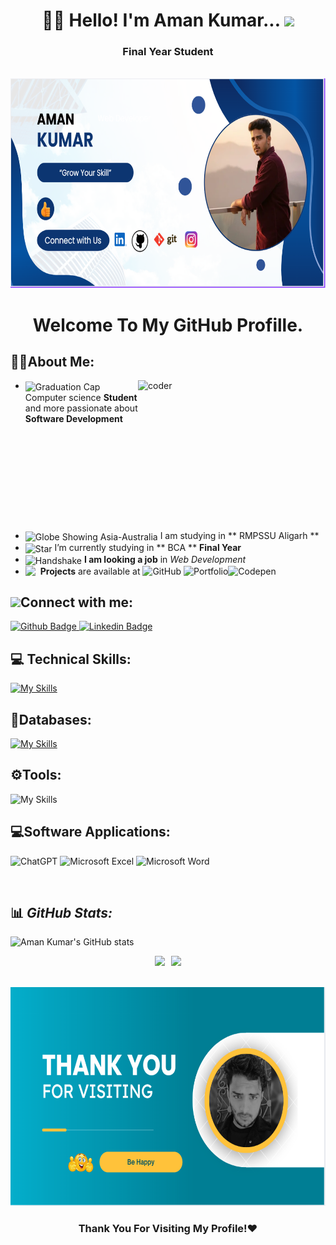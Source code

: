  # <div align="center"> 👨‍🎓 Hello! I'm Aman Kumar... <img src="https://media.giphy.com/media/hvRJCLFzcasrR4ia7z/giphy.gif" height="25px"></div>
<h3 align="center">Final Year Student </h3>
<br />

<img width="1000" height="335" src="Screenshot 2025-10-06 105528.png">


 # <div align="center"> Welcome To My GitHub Profille. </div>
 

  ## 🧑‍💻About Me:

  <img align="right" alt= "coder" width="300" height="240" src="coding-gif-1-unscreen.gif"/>

  
  - <img src="https://raw.githubusercontent.com/Tarikul-Islam-Anik/Animated-Fluent-Emojis/master/Emojis/Objects/Graduation%20Cap.png" alt="Graduation Cap" width="30" align="center" /> Computer science **Student** and more passionate about **Software Development**
- <img src="https://raw.githubusercontent.com/Tarikul-Islam-Anik/Animated-Fluent-Emojis/master/Emojis/Travel%20and%20places/Globe%20Showing%20Asia-Australia.png" alt="Globe Showing Asia-Australia" width="30" align="center" /> I am studying in  ** RMPSSU Aligarh **
- <img src="https://raw.githubusercontent.com/Tarikul-Islam-Anik/Animated-Fluent-Emojis/master/Emojis/Travel%20and%20places/Star.png" alt="Star" width="30" align=center /> I’m currently studying in ** BCA **  **Final Year** 
- <img src="https://raw.githubusercontent.com/Tarikul-Islam-Anik/Animated-Fluent-Emojis/master/Emojis/Hand%20gestures/Handshake.png" alt="Handshake" width="30" align=center /> **I am looking a job** in  *Web *Development**
- <img align='left' src="https://raw.githubusercontent.com/Tarikul-Islam-Anik/Animated-Fluent-Emojis/master/Emojis/Travel%20and%20places/Rocket.png" width="24" align="center"> **Projects** are available at ![GitHub](https://img.shields.io/badge/github-%23121011.svg?style=flat-square&logo=github&logoColor=white)
![Portfolio](https://img.shields.io/badge/Portfolio-%23000000.svg?style=flat-square&logo=firefox&logoColor=#FF7139)![Codepen](https://img.shields.io/badge/Codepen-%23000000.svg?style=flat-square&logo=codepen&logoColor=#FF7139)



<h2><img src="https://raw.githubusercontent.com/ShahriarShafin/ShahriarShafin/main/Assets/handshake.gif" width="90px" style="max-width: 100%; user-select: auto;">Connect with me:</h2>

<div id="badges">
  <a href="#">
    <img src="https://img.shields.io/badge/Github-013243?style=for-the-badge&logo=Github&logoColor=white" alt="Github Badge"/>
  </a>
   <a href="#">
    <img src="https://img.shields.io/badge/Linkedin-blue?style=for-the-badge&logo=linkedin&logoColor=white" alt="Linkedin Badge"/>
  </a>
  
  ## 💻 Technical Skills:
[![My Skills](https://skillicons.dev/icons?i=python,html,css,c,cpp)](https://skillicons.dev)
## 📅Databases:
[![My Skills](https://skillicons.dev/icons?i=mysql,oracle)](https://skillicons.dev)

## ⚙️Tools:
![My Skills](https://skillicons.dev/icons?i=git,github,vscode)

## 💻Software Applications:
![ChatGPT](https://img.shields.io/badge/chatGPT-74aa9c?style=for-the-badge&logo=openai&logoColor=white)
![Microsoft Excel](https://img.shields.io/badge/Microsoft_Excel-217346?style=for-the-badge&logo=microsoft-excel&logoColor=white)
![Microsoft Word](https://img.shields.io/badge/Microsoft_Word-2B579A?style=for-the-badge&logo=microsoft-word&logoColor=white)


  <br />

## 📊 _GitHub Stats:_
![Aman Kumar's GitHub stats](https://github-readme-stats.vercel.app/api?username=student-AmanKumar&show_icons=true&theme=dark)
<div style="display: flex; flex-wrap: wrap; gap: 10px; align-items: center; justify-content: center;">
<img src="https://github-readme-streak-stats.herokuapp.com/?user=student-AmanKumar&theme=dark&hide_border=false"> 
<img src="https://github-readme-stats.vercel.app/api/top-langs/?username=student-AmanKumar&theme=dark&hide_border=false&include_all_commits=false&count_private=false&layout=compact">
</div>
<br>

<!-- ## 📊 _Letsupgrade stats:_

<img src="Screenshot 2025-10-05 135654.png"> -->
<br>


<img width="1000" height="350" src="Screenshot 2025-10-06 103341.png">

### <div align="center">Thank You For Visiting My Profile!❤️</div>


</div>
